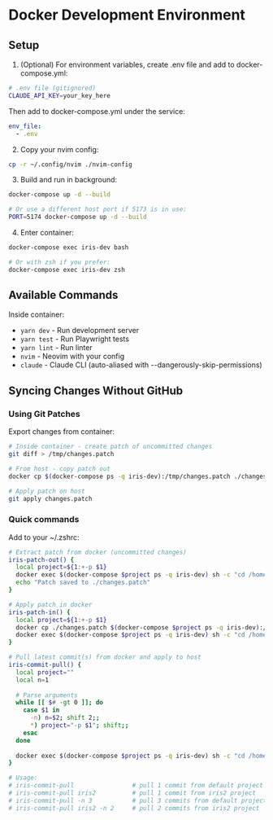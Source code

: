 # Docker Development Environment

## Setup

1. (Optional) For environment variables, create .env file and add to docker-compose.yml:

```bash
# .env file (gitignored)
CLAUDE_API_KEY=your_key_here
```

Then add to docker-compose.yml under the service:
```yaml
env_file:
  - .env
```

2. Copy your nvim config:

```bash
cp -r ~/.config/nvim ./nvim-config
```

3. Build and run in background:

```bash
docker-compose up -d --build

# Or use a different host port if 5173 is in use:
PORT=5174 docker-compose up -d --build
```

4. Enter container:

```bash
docker-compose exec iris-dev bash

# Or with zsh if you prefer:
docker-compose exec iris-dev zsh
```

## Available Commands

Inside container:

- `yarn dev` - Run development server
- `yarn test` - Run Playwright tests
- `yarn lint` - Run linter
- `nvim` - Neovim with your config
- `claude` - Claude CLI (auto-aliased with --dangerously-skip-permissions)

## Syncing Changes Without GitHub

### Using Git Patches

Export changes from container:

```bash
# Inside container - create patch of uncommitted changes
git diff > /tmp/changes.patch

# From host - copy patch out
docker cp $(docker-compose ps -q iris-dev):/tmp/changes.patch ./changes.patch

# Apply patch on host
git apply changes.patch
```

### Quick commands

Add to your ~/.zshrc:

```zsh
# Extract patch from docker (uncommitted changes)
iris-patch-out() {
  local project=${1:+-p $1}
  docker exec $(docker-compose $project ps -q iris-dev) sh -c "cd /home/developer/iris-client && git diff" > ./changes.patch && \
  echo "Patch saved to ./changes.patch"
}

# Apply patch in docker
iris-patch-in() {
  local project=${1:+-p $1}
  docker cp ./changes.patch $(docker-compose $project ps -q iris-dev):/tmp/changes.patch && \
  docker exec $(docker-compose $project ps -q iris-dev) sh -c "cd /home/developer/iris-client && git apply /tmp/changes.patch"
}

# Pull latest commit(s) from docker and apply to host
iris-commit-pull() {
  local project=""
  local n=1
  
  # Parse arguments
  while [[ $# -gt 0 ]]; do
    case $1 in
      -n) n=$2; shift 2;;
      *) project="-p $1"; shift;;
    esac
  done
  
  docker exec $(docker-compose $project ps -q iris-dev) sh -c "cd /home/developer/iris-client && git format-patch HEAD~$n --stdout" | git am
}

# Usage:
# iris-commit-pull                # pull 1 commit from default project
# iris-commit-pull iris2          # pull 1 commit from iris2 project
# iris-commit-pull -n 3           # pull 3 commits from default project
# iris-commit-pull iris2 -n 2     # pull 2 commits from iris2 project
```
